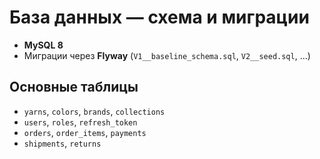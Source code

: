 # База данных — схема и миграции

- **MySQL 8**
- Миграции через **Flyway** (`V1__baseline_schema.sql`, `V2__seed.sql`, ...)

## Основные таблицы
- `yarns`, `colors`, `brands`, `collections`
- `users`, `roles`, `refresh_token`
- `orders`, `order_items`, `payments`
- `shipments`, `returns`
